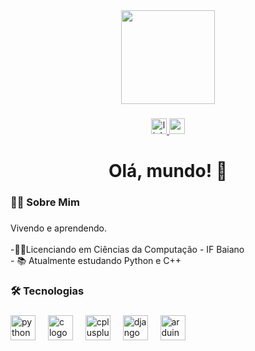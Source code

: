 <div align="center">
  <img height="150" src="https://media4.giphy.com/media/v1.Y2lkPTc5MGI3NjExd3Bxdnl6ZWc2ZnhlaHBhMWczZXhvZ3dvcWM5dTNkbjN6ZjJlaXV1dSZlcD12MV9pbnRlcm5hbF9naWZfYnlfaWQmY3Q9Zw/llarwdtFqG63IlqUR1/giphy.gif"  />
</div>

###

<div align="center">
  <a href="https://www.linkedin.com/in/matheus-castro-55071a2a4" target="_blank">
    <img src="https://img.shields.io/static/v1?message=LinkedIn&logo=linkedin&label=&color=0077B5&logoColor=white&labelColor=&style=for-the-badge" height="25" alt="linkedin logo"  />
  </a>
  <a href="mailto:matheus0v7@gmail.com" target="_blank">
    <img src="https://img.shields.io/static/v1?message=Gmail&logo=gmail&label=&color=D14836&logoColor=white&labelColor=&style=for-the-badge" height="25" alt="gmail logo"  />
  </a>
</div>

###

<h1 align="center">Olá, mundo! 👋</h1>

###

<h3 align="left">👩‍💻  Sobre Mim</h3>

###

<p align="left">Vivendo e aprendendo.<br><br>-🧑‍🎓Licenciando em Ciências da Computação - IF Baiano<br>- 📚 Atualmente estudando Python e C++</p>

###

<h3 align="left">🛠 Tecnologias</h3>

###

<div align="left">
  <img src="https://cdn.jsdelivr.net/gh/devicons/devicon/icons/python/python-original.svg" height="40" alt="python logo"  />
  <img width="12" />
  <img src="https://cdn.jsdelivr.net/gh/devicons/devicon/icons/c/c-original.svg" height="40" alt="c logo"  />
  <img width="12" />
  <img src="https://cdn.jsdelivr.net/gh/devicons/devicon/icons/cplusplus/cplusplus-original.svg" height="40" alt="cplusplus logo"  />
  <img width="12" />
  <img src="https://cdn.jsdelivr.net/gh/devicons/devicon/icons/django/django-plain.svg" height="40" alt="django logo"  />
  <img width="12" />
  <img src="https://cdn.jsdelivr.net/gh/devicons/devicon/icons/arduino/arduino-original.svg" height="40" alt="arduino logo"  />
</div>

###



